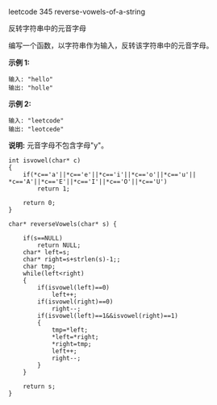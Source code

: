 leetcode 345 reverse-vowels-of-a-string

反转字符串中的元音字母

编写一个函数，以字符串作为输入，反转该字符串中的元音字母。

**示例 1:**

```
输入: "hello"
输出: "holle"

```

**示例 2:**

```
输入: "leetcode"
输出: "leotcede"
```

**说明:**
元音字母不包含字母"y"。

```
int isvowel(char* c)
{
    if(*c=='a'||*c=='e'||*c=='i'||*c=='o'||*c=='u'|| *c=='A'||*c=='E'||*c=='I'||*c=='O'||*c=='U')
        return 1;
     
    return 0;
}

char* reverseVowels(char* s) {
    
    if(s==NULL)
        return NULL;
    char* left=s;
    char* right=s+strlen(s)-1;;
    char tmp;
    while(left<right)
    {
        if(isvowel(left)==0)
            left++;
        if(isvowel(right)==0)
            right--;
        if(isvowel(left)==1&&isvowel(right)==1)
        {
            tmp=*left;
            *left=*right;
            *right=tmp;
            left++;
            right--;
        }
    }
    
    return s;
}
```

